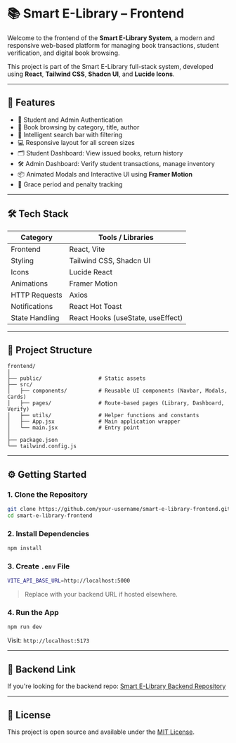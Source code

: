 
# 📚 Smart E-Library – Frontend

Welcome to the frontend of the **Smart E-Library System**, a modern and responsive web-based platform for managing book transactions, student verification, and digital book browsing.

This project is part of the Smart E-Library full-stack system, developed using **React**, **Tailwind CSS**, **Shadcn UI**, and **Lucide Icons**.

---

## 🚀 Features

- 🔐 Student and Admin Authentication
- 📖 Book browsing by category, title, author
- 🧠 Intelligent search bar with filtering
- 💻 Responsive layout for all screen sizes
- 🗂️ Student Dashboard: View issued books, return history
- 🛠️ Admin Dashboard: Verify student transactions, manage inventory
- 📦 Animated Modals and Interactive UI using **Framer Motion**
- 🧪 Grace period and penalty tracking

---

## 🛠️ Tech Stack

| Category       | Tools / Libraries                          |
|----------------|---------------------------------------------|
| Frontend       | React, Vite                                 |
| Styling        | Tailwind CSS, Shadcn UI                     |
| Icons          | Lucide React                                |
| Animations     | Framer Motion                               |
| HTTP Requests  | Axios                                       |
| Notifications  | React Hot Toast                             |
| State Handling | React Hooks (useState, useEffect)           |

---

## 📂 Project Structure

```
frontend/
│
├── public/                  # Static assets
├── src/
│   ├── components/          # Reusable UI components (Navbar, Modals, Cards)
│   ├── pages/               # Route-based pages (Library, Dashboard, Verify)
│   ├── utils/               # Helper functions and constants
│   ├── App.jsx              # Main application wrapper
│   └── main.jsx             # Entry point
│
├── package.json
└── tailwind.config.js
```

---

## ⚙️ Getting Started

### 1. Clone the Repository

```bash
git clone https://github.com/your-username/smart-e-library-frontend.git
cd smart-e-library-frontend
```

### 2. Install Dependencies

```bash
npm install
```

### 3. Create `.env` File

```bash
VITE_API_BASE_URL=http://localhost:5000
```

> Replace with your backend URL if hosted elsewhere.

### 4. Run the App

```bash
npm run dev
```

Visit: `http://localhost:5173`

---

## 🔗 Backend Link

If you're looking for the backend repo:
[Smart E-Library Backend Repository](https://github.com/your-username/smart-e-library-backend)

---

## 📜 License

This project is open source and available under the [MIT License](LICENSE).
